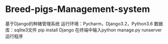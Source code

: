 # Breed-pigs-Management-system
基于Django的种猪管理系统
运行环境：Pycharm，Django3.2，Python3.6
数据库：sqlite3文件
pip install Django
在终端中输入python manage.py runserver运行程序

 
